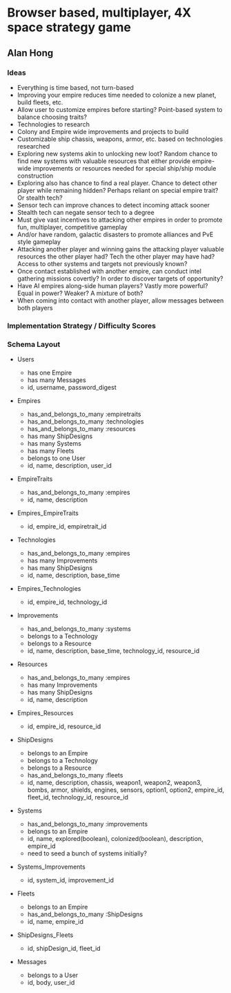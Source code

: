 # Browser based, multiplayer, 4X space strategy game
## Alan Hong

### Ideas
* Everything is time based, not turn-based
* Improving your empire reduces time needed to colonize a new planet, build fleets, etc.
* Allow user to customize empires before starting? Point-based system to balance choosing traits?
* Technologies to research
* Colony and Empire wide improvements and projects to build
* Customizable ship chassis, weapons, armor, etc. based on technologies researched
* Exploring new systems akin to unlocking new loot? Random chance to find new systems with valuable resources that either provide empire-wide improvements or resources needed for special ship/ship module construction
* Exploring also has chance to find a real player. Chance to detect other player while remaining hidden? Perhaps reliant on special empire trait? Or stealth tech?
* Sensor tech can improve chances to detect incoming attack sooner
* Stealth tech can negate sensor tech to a degree
* Must give vast incentives to attacking other empires in order to promote fun, multiplayer, competitive gameplay
* And/or have random, galactic disasters to promote alliances and PvE style gameplay
* Attacking another player and winning gains the attacking player valuable resources the other player had? Tech the other player may have had? Access to other systems and targets not previously known?
* Once contact established with another empire, can conduct intel gathering missions covertly? In order to discover targets of opportunity?
* Have AI empires along-side human players? Vastly more powerful? Equal in power? Weaker? A mixture of both?
* When coming into contact with another player, allow messages between both players

### Implementation Strategy / Difficulty Scores

### Schema Layout
* Users
  - has one Empire
  - has many Messages
  - id, username, password_digest

* Empires
  - has_and_belongs_to_many :empiretraits
  - has_and_belongs_to_many :technologies
  - has_and_belongs_to_many :resources
  - has many ShipDesigns
  - has many Systems
  - has many Fleets
  - belongs to one User
  - id, name, description, user_id

* EmpireTraits
  - has_and_belongs_to_many :empires
  - id, name, description

* Empires_EmpireTraits
  - id, empire_id, empiretrait_id

* Technologies
  - has_and_belongs_to_many :empires
  - has many Improvements
  - has many ShipDesigns
  - id, name, description, base_time

* Empires_Technologies
  - id, empire_id, technology_id

* Improvements
  - has_and_belongs_to_many :systems
  - belongs to a Technology
  - belongs to a Resource
  - id, name, description, base_time, technology_id, resource_id

* Resources
  - has_and_belongs_to_many :empires
  - has many Improvements
  - has many ShipDesigns
  - id, name, description

* Empires_Resources
  - id, empire_id, resource_id

* ShipDesigns
  - belongs to an Empire
  - belongs to a Technology
  - belongs to a Resource
  - has_and_belongs_to_many :fleets
  - id, name, description, chassis, weapon1, weapon2, weapon3, bombs, armor, shields, engines, sensors, option1, option2, empire_id, fleet_id, technology_id, resource_id

* Systems
  - has_and_belongs_to_many :improvements
  - belongs to an Empire
  - id, name, explored(boolean), colonized(boolean), description, empire_id
  - need to seed a bunch of systems initially?

* Systems_Improvements
  - id, system_id, improvement_id

* Fleets
  - belongs to an Empire
  - has_and_belongs_to_many :ShipDesigns
  - id, name, empire_id

* ShipDesigns_Fleets
  - id, shipDesign_id, fleet_id

* Messages
  - belongs to a User
  - id, body, user_id
